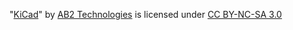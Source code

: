 "[KiCad](https://github.com/ab2tech/KiCad)" by [AB2 Technologies](https://github.com/ab2tech) is licensed under [CC BY-NC-SA 3.0](https://creativecommons.org/licenses/by-nc-sa/3.0/deed.en_US)
